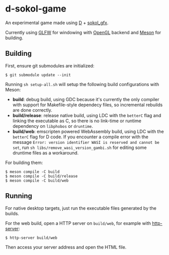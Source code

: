# d-sokol-game
An experimental game made using [D](https://dlang.org/) + [sokol_gfx](https://github.com/floooh/sokol).

Currently using [GLFW](https://www.glfw.org/) for windowing with [OpenGL](https://www.opengl.org/) backend
and [Meson](https://mesonbuild.com/) for building.


## Building
First, ensure git submodules are initialized:

    $ git submodule update --init

Running `sh setup-all.sh` will setup the following build configurations with Meson:

- **build**: debug build, using GDC because it's currently the only compiler with support
  for Makefile-style dependecy files, so incremental rebuilds are done correctly.
- **build/release**: release native build, using LDC with the `betterC` flag and
  linking the executable as C, so there is no link-time or runtime dependency on
  `libphobos` or `druntime`.
- **build/web**: emscripten powered WebAssembly build, using LDC with the `betterC` flag
  for D code. If you encounter a compile error with the message `Error: version identifier WASI is reserved and cannot be set`,
  run `sh libs/remove_wasi_version_gambi.sh` for editing some druntime files as a workaround.

For building them:

    $ meson compile -C build
    $ meson compile -C build/release
    $ meson compile -C build/web

## Running
For native desktop targets, just run the executable files generated by the builds.

For the web build, open a HTTP server on `build/web`, for example with [http-server](https://www.npmjs.com/package/http-server):

    $ http-server build/web

Then access your server address and open the HTML file.
